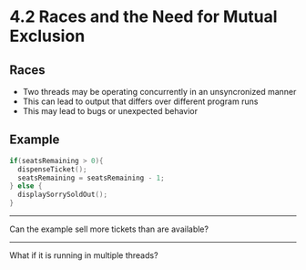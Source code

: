 4.2 Races and the Need for Mutual Exclusion
===========================================

Races
-----

- Two threads may be operating concurrently in an unsyncronized manner
- This can lead to output that differs over different program runs
- This may lead to bugs or unexpected behavior

Example
-------

```c
if(seatsRemaining > 0){
  dispenseTicket();
  seatsRemaining = seatsRemaining - 1;
} else {
  displaySorrySoldOut();
}
```

---

Can the example sell more tickets than are available?

---

What if it is running in multiple threads?